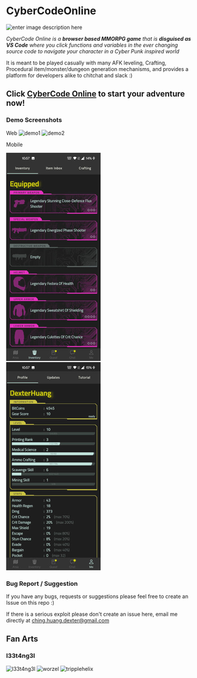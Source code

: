 
# CyberCodeOnline
![enter image description here](https://github.com/DexterHuang/CyberCodeOnline/raw/master/resources/logo-black.png)

*CyberCode Online is a **browser based MMORPG game** that is **disguised as VS Code***
*where you click functions and variables in the ever changing source code to navigate your character in a Cyber Punk inspired world*

It is meant to be played casually with many AFK leveling, Crafting, Procedural item/monster/dungeon generation mechanisms, and provides a platform for developers alike to chitchat and slack :)

## Click [CyberCode Online](https://cybercodeonline.com/) to start your adventure now!

### Demo Screenshots

Web
![demo1](https://github.com/DexterHuang/CyberCodeOnline/raw/master/resources/demo.png)
![demo2](https://github.com/DexterHuang/CyberCodeOnline/raw/master/resources/demo2.png)

Mobile

![2](/resources/screenshot/2.jpg)
![6](/resources/screenshot/6.jpg)

### Bug Report / Suggestion
If you have any bugs, requests or suggestions please feel free to create an Issue on this repo :) 

If there is a serious exploit please don't create an issue here, email me directly at ching.huang.dexter@gmail.com

## Fan Arts
### l33t4ng3l
![l33t4ng3l](https://github.com/DexterHuang/CyberCodeOnline/raw/master/resources/art/l33t4ng3l/l33t4ng3l.jpg)
![worzel](https://github.com/DexterHuang/CyberCodeOnline/raw/master/resources/art/l33t4ng3l/worzel.jpg)
![tripplehelix](https://github.com/DexterHuang/CyberCodeOnline/raw/master/resources/art/l33t4ng3l/tripplehelix.jpg)
